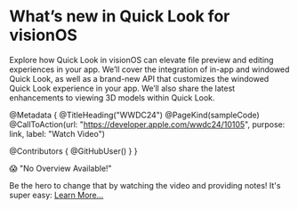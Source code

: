 # What’s new in Quick Look for visionOS

Explore how Quick Look in visionOS can elevate file preview and editing experiences in your app. We’ll cover the integration of in-app and windowed Quick Look, as well as a brand-new API that customizes the windowed Quick Look experience in your app. We’ll also share the latest enhancements to viewing 3D models within Quick Look.

@Metadata {
   @TitleHeading("WWDC24")
   @PageKind(sampleCode)
   @CallToAction(url: "https://developer.apple.com/wwdc24/10105", purpose: link, label: "Watch Video")

   @Contributors {
      @GitHubUser(<replace this with your GitHub handle>)
   }
}

😱 "No Overview Available!"

Be the hero to change that by watching the video and providing notes! It's super easy:
 [Learn More…](https://wwdcnotes.com/documentation/wwdcnotes/contributing)
